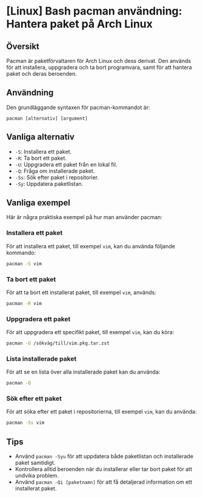 # [Linux] Bash pacman användning: Hantera paket på Arch Linux

## Översikt
Pacman är paketförvaltaren för Arch Linux och dess derivat. Den används för att installera, uppgradera och ta bort programvara, samt för att hantera paket och deras beroenden.

## Användning
Den grundläggande syntaxen för pacman-kommandot är:

```
pacman [alternativ] [argument]
```

## Vanliga alternativ
- `-S`: Installera ett paket.
- `-R`: Ta bort ett paket.
- `-U`: Uppgradera ett paket från en lokal fil.
- `-Q`: Fråga om installerade paket.
- `-Ss`: Sök efter paket i repositorier.
- `-Sy`: Uppdatera paketlistan.

## Vanliga exempel
Här är några praktiska exempel på hur man använder pacman:

### Installera ett paket
För att installera ett paket, till exempel `vim`, kan du använda följande kommando:

```bash
pacman -S vim
```

### Ta bort ett paket
För att ta bort ett installerat paket, till exempel `vim`, används:

```bash
pacman -R vim
```

### Uppgradera ett paket
För att uppgradera ett specifikt paket, till exempel `vim`, kan du köra:

```bash
pacman -U /sökväg/till/vim.pkg.tar.zst
```

### Lista installerade paket
För att se en lista över alla installerade paket kan du använda:

```bash
pacman -Q
```

### Sök efter ett paket
För att söka efter ett paket i repositorierna, till exempel `vim`, kan du använda:

```bash
pacman -Ss vim
```

## Tips
- Använd `pacman -Syu` för att uppdatera både paketlistan och installerade paket samtidigt.
- Kontrollera alltid beroenden när du installerar eller tar bort paket för att undvika problem.
- Använd `pacman -Qi [paketnamn]` för att få detaljerad information om ett installerat paket.